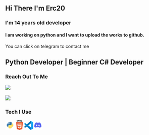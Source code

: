 ## Hi There I'm Erc20
### I'm 14 years old developer
#### I am working on python and I want to upload the works to github.
You can click on telegram to contact me
## Python Developer | Beginner C# Developer


### Reach Out To Me


 [<img  width="22" src="https://simpleicons.org/icons/telegram.svg"  />][telegram]
 
 [<img  width="22" src="https://simpleicons.org/icons/youtube.svg"  />][youtube]





[telegram]: https://t.me/eerc20
[youtube]: https://www.youtube.com/channel/UCIwE88m57O3cNGms7P6gJaQ

### Tech I Use
<img src="https://raw.githubusercontent.com/github/explore/80688e429a7d4ef2fca1e82350fe8e3517d3494d/topics/python/python.png" width="30"  height:="30"><img src="https://raw.githubusercontent.com/github/explore/80688e429a7d4ef2fca1e82350fe8e3517d3494d/topics/html/html.png" width="30"  height:="30"><img src="https://raw.githubusercontent.com/github/explore/bbd48b997e8d0bef63f676eca4da5e1f76487b56/topics/visual-studio-code/visual-studio-code.png" width="28"  height:="28"><img src="https://raw.githubusercontent.com/github/explore/2a3ce46f963399611d8e2054bb0ce9a4b539296a/topics/discord/discord.png" width="30"  height:="30">
